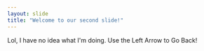 ```yaml
---
layout: slide
title: "Welcome to our second slide!"
---
```

Lol, I have no idea what I'm doing.
Use the Left Arrow to Go Back!
